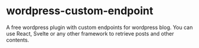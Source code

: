 # wordpress-custom-endpoint
A free wordpress plugin with custom endpoints for wordpress blog. You can use React, Svelte or any other framework to retrieve posts and other contents.
